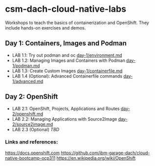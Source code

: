 # csm-dach-cloud-native-labs

Workshops to teach the basics of containerization and OpenShift. They include hands-on exercises and demos.

## Day 1: Containers, Images and Podman

- LAB 1.1: Try out podman and oc [day-1/environment.md](day-1/environment.md)
- LAB 1.2: Managing Images and Containers with Podman [day-1/podman.md](day-1/podman.md)
- LAB 1.3: Create Custom Images [day-1/containerfile.md](day-1/containerfile.md)
- LAB 1.4 (Optional): Advanced Containerfile commands [day-1/advanced.md](day-1/advanced.md)

## Day 2: OpenShift

- LAB 2.1: OpenShift, Projects, Applications and Routes [day-2/openshift.md](day-2/openshift.md)
- LAB 2.2: Managing Applications with Source2Image [day-2/source2image.md](day-2/source2image.md)
- LAB 2.3 (Optional) _TBD_

### Links and references:

https://docs.openshift.com
https://github.com/ibm-garage-dach/cloud-native-bootcamp-ocp311
https://en.wikipedia.org/wiki/OpenShift
